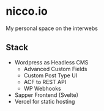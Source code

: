 # nicco.io

My personal space on the interwebs

## Stack

- Wordpress as Headless CMS
  - Advanced Custom Fields
  - Custom Post Type UI
  - ACF to REST API
  - WP Webhooks
- Sapper Frontend (Svelte)
- Vercel for static hosting
